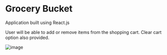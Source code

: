 # Grocery Bucket

Application built using React.js

User will be able to add or remove items from the shopping cart. Clear cart option also provided.

![image](https://user-images.githubusercontent.com/107784718/185746845-2558c423-254c-48a7-9ff4-6717a82b4bd1.png)

